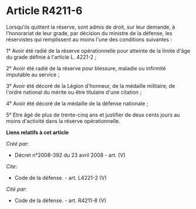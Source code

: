 # Article R4211-6

Lorsqu'ils quittent la réserve, sont admis de droit, sur leur demande, à l'honorariat de leur grade, par décision du ministre
de la défense, les réservistes qui remplissent au moins l'une des conditions suivantes : 

1° Avoir été radié de la réserve opérationnelle pour atteinte de la limite d'âge du grade définie à l'article L. 4221-2 ; 

2° Avoir été radié de la réserve pour blessure, maladie ou infirmité imputable au service ; 

3° Avoir été décoré de la Légion d'honneur, de la médaille militaire, de l'ordre national du mérite ou être titulaire d'une
citation ; 

4° Avoir été décoré de la médaille de la défense nationale ; 

5° Etre âgé de plus de trente-cinq ans et justifier de deux cents jours au moins d'activité dans la réserve opérationnelle.

**Liens relatifs à cet article**

_Créé par_:

  - Décret n°2008-392 du 23 avril 2008 - art. (V)

_Cite_:

  - Code de la défense. - art. L4221-2 (V)

_Cité par_:

  - Code de la défense. - art. R4211-8 (V)
